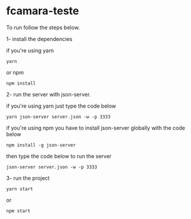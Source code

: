 # fcamara-teste

To run follow the steps below.

1- install the dependencies

if you're using yarn 
```
yarn 
```
or npm

```
npm install
```

2- run the server with json-server.

if you're using yarn just type the code below

```
yarn json-server server.json -w -p 3333
```

if you're using npm you have to install json-server globally with the code below

```
npm install -g json-server
```

then type the code below to run the server

```
json-server server.json -w -p 3333
```

3- run the project
```
yarn start
```

or

```
npm start
```
